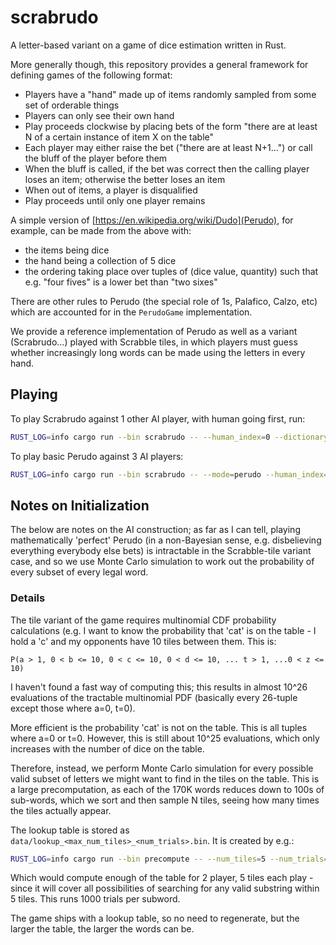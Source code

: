 # scrabrudo
A letter-based variant on a game of dice estimation written in Rust.

More generally though, this repository provides a general framework for defining games of the following format:
- Players have a "hand" made up of items randomly sampled from some set of orderable things
- Players can only see their own hand
- Play proceeds clockwise by placing bets of the form "there are at least N of a certain instance of item X on the table"
- Each player may either raise the bet ("there are at least N+1...") or call the bluff of the player before them
- When the bluff is called, if the bet was correct then the calling player loses an item; otherwise the better loses an item
- When out of items, a player is disqualified
- Play proceeds until only one player remains

A simple version of [https://en.wikipedia.org/wiki/Dudo](Perudo), for example, can be made from the above with:
- the items being dice
- the hand being a collection of 5 dice
- the ordering taking place over tuples of (dice value, quantity) such that e.g. "four fives" is a lower bet than "two sixes"

There are other rules to Perudo (the special role of 1s, Palafico, Calzo, etc) which are accounted for in the `PerudoGame` implementation.

We provide a reference implementation of Perudo as well as a variant (Scrabrudo...) played with Scrabble tiles, in which players must guess whether increasingly long words can be made using the letters in every hand.

## Playing

To play Scrabrudo against 1 other AI player, with human going first, run:

```sh
RUST_LOG=info cargo run --bin scrabrudo -- --human_index=0 --dictionary_path=data/<dict>.txt --lookup_path=data/<lookup>.bin
```

To play basic Perudo against 3 AI players:

```sh
RUST_LOG=info cargo run --bin scrabrudo -- --mode=perudo --human_index=0 --num_players=4
```

## Notes on Initialization

The below are notes on the AI construction; as far as I can tell, playing mathematically 'perfect' Perudo (in a non-Bayesian sense, e.g. disbelieving everything everybody else bets) is intractable in the Scrabble-tile variant case, and so we use Monte Carlo simulation to work out the probability of every subset of every legal word.

### Details

The tile variant of the game requires multinomial CDF probability calculations (e.g. I want to know the probability that 'cat' is on the table - I hold a 'c' and my opponents have 10 tiles between them. This is:

```
P(a > 1, 0 < b <= 10, 0 < c <= 10, 0 < d <= 10, ... t > 1, ...0 < z <= 10)
```

I haven't found a fast way of computing this; this results in almost 10^26 evaluations of the tractable multinomial PDF (basically every 26-tuple except those where a=0, t=0).

More efficient is the probability 'cat' is not on the table. This is all tuples where a=0 or t=0. However, this is still about 10^25 evaluations, which only increases with the number of dice on the table.

Therefore, instead, we perform Monte Carlo simulation for every possible valid subset of letters we might want to find in the tiles on the table. This is a large precomputation, as each of the 170K words reduces down to 100s of sub-words, which we sort and then sample N tiles, seeing how many times the tiles actually appear.

The lookup table is stored as `data/lookup_<max_num_tiles>_<num_trials>.bin`. It is created by e.g.:

```sh
RUST_LOG=info cargo run --bin precompute -- --num_tiles=5 --num_trials=1000 --dictionary_path=... --lookup_path=<output>
```

Which would compute enough of the table for 2 player, 5 tiles each play - since it will cover all possibilities of searching for any valid substring within 5 tiles. This runs 1000 trials per subword.

The game ships with a lookup table, so no need to regenerate, but the larger the table, the larger the words can be.
